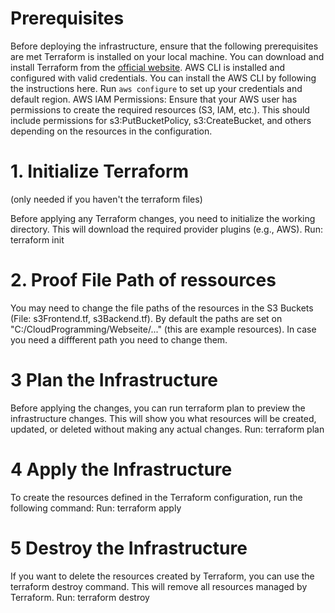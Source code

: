 # Prerequisites
Before deploying the infrastructure, ensure that the following prerequisites are met
    Terraform is installed on your local machine.
        You can download and install Terraform from the [official website](https://developer.hashicorp.com/terraform/install?product_intent=terraform).
AWS CLI is installed and configured with valid credentials.
You can install the AWS CLI by following the instructions here.
Run ``` aws configure ``` to set up your credentials and default region.
AWS IAM Permissions: Ensure that your AWS user has permissions to create the required resources (S3, IAM, etc.). This should include permissions for s3:PutBucketPolicy, s3:CreateBucket, and others depending on the resources in the configuration.
    
  # 1. Initialize Terraform 
  (only needed if you haven't the terraform files)

Before applying any Terraform changes, you need to initialize the working directory. This will download the required provider plugins (e.g., AWS).
Run:
    terraform init

# 2. Proof File Path of ressources
You may need to change the file paths of the resources in the S3 Buckets (File: s3Frontend.tf, s3Backend.tf). By default the paths are set on "C:/CloudProgramming/Webseite/..." (this are example resources). 
In case you need a diffferent path you need to change them.

# 3 Plan the Infrastructure

Before applying the changes, you can run terraform plan to preview the infrastructure changes. This will show you what resources will be created, updated, or deleted without making any actual changes.
Run:
    terraform plan

# 4 Apply the Infrastructure

To create the resources defined in the Terraform configuration, run the following command:
Run:
    terraform apply

# 5 Destroy the Infrastructure

If you want to delete the resources created by Terraform, you can use the terraform destroy command. This will remove all resources managed by Terraform.
Run:
    terraform destroy

